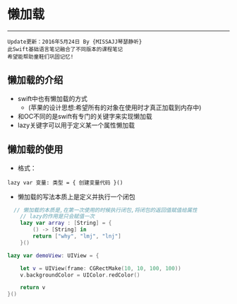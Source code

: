 # 懒加载

---
```objc
Update更新：2016年5月24日 By {MISSAJJ琴瑟静听}
此Swift基础语言笔记融合了不同版本的课程笔记
希望能帮助童鞋们巩固记忆!
```
## 懒加载的介绍

- swift中也有懒加载的方式
  - (苹果的设计思想:希望所有的对象在使用时才真正加载到内存中)
- 和OC不同的是swift有专门的关键字来实现懒加载
- lazy关键字可以用于定义某一个属性懒加载

## 懒加载的使用
* 格式：

```
lazy var 变量: 类型 = { 创建变量代码 }()
```

* 懒加载的写法本质上是定义并执行一个闭包


```swift
  // 懒加载的本质是,在第一次使用的时候执行闭包,将闭包的返回值赋值给属性
    // lazy的作用是只会赋值一次
    lazy var array : [String] = {
        () -> [String] in
        return ["why", "lmj", "lnj"]
    }()
```
```swift
lazy var demoView: UIView = {

    let v = UIView(frame: CGRectMake(10, 10, 100, 100))
    v.backgroundColor = UIColor.redColor()

    return v
}()
```


